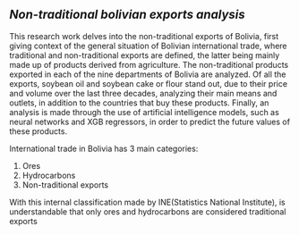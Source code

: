 ## *Non-traditional bolivian exports analysis*

This research work delves into the non-traditional exports of Bolivia, first giving context of the general situation of Bolivian international trade, where traditional and non-traditional exports are defined, the latter being mainly made up of products derived from agriculture. The non-traditional products exported in each of the nine departments of Bolivia are analyzed. Of all the exports, soybean oil and soybean cake or flour stand out, due to their price and volume over the last three decades, analyzing their main means and outlets, in addition to the countries that buy these products. Finally, an analysis is made through the use of artificial intelligence models, such as neural networks and XGB regressors, in order to predict the future values ​​of these products.

International trade in Bolivia has 3 main categories:
1. Ores
2. Hydrocarbons
3. Non-traditional exports

With this internal classification made by INE(Statistics National Institute), is understandable that only ores and hydrocarbons are considered traditional exports
